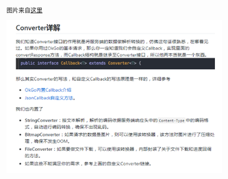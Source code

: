 图片来自[这里](https://github.com/jeasonlzy/okhttp-OkGo/wiki/OkRx)

![](https://github.com/ainiyiwan/OkGo2.x/blob/master/picture/converter.png)